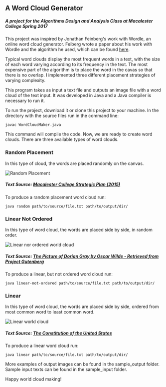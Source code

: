 ## A Word Cloud Generator
##### A project for the Algorithms Design and Analysis Class at Macalester College Spring 2017

This project was inspired by Jonathan Feinberg's work with Wordle, an online word cloud generator. Feiberg wrote a paper about his work with Wordle and the algorithm he used, which can be found [here]( http://static.mrfeinberg.com/bv_ch03.pdf).

Typical word clouds display the most frequent words in a text, with the size of each word varying according to its frequency in the text. The most expensive part of the algorithm is to place the word in the cavas so that there is no overlap. I implemented three different placement strategies of varying complexity.

This program takes as input a text file and outputs an image file with a word cloud of the text input. It was developed in Java and a Java compiler is necessary to run it.

To run the project, download it or clone this project to your machine. In the directory with the source files run in the command line:

```
javac WordCloudMaker.java
```
This command will compile the code. Now, we are ready to create word clouds. There are three available types of word clouds.



### Random Placement
In this type of cloud, the words are placed randomly on the canvas.

![Random Placement](https://s2.postimg.org/nf0k2kvt5/word_cloud_17.png)

##### Text Source: [Macalester College Strategic Plan (2015)](https://www.macalester.edu/president/wp-content/uploads/sites/15/StrategicPlanningReportFinal.pdf)


To produce a random placement word cloud run:
```
java random path/to/source/file.txt path/to/output/dir/
```

### Linear Not Ordered
In this type of word cloud, the words are placed side by side, in random order.

![Linear nor ordered world cloud](https://s2.postimg.org/n3j3p8f6x/word_cloud_28.png)

##### Text Source: [The Picture of Dorian Gray by Oscar Wilde - Retrieved from Project Gutenberg](https://www.gutenberg.org/ebooks/174)

To produce a linear, but not ordered word cloud run:
```
java linear-not-ordered path/to/source/file.txt path/to/output/dir/
```


### Linear
In this type of word cloud, the words are placed side by side, ordered from most common word to least common word.

![Linear world cloud](https://s2.postimg.org/5q8tadc61/word_cloud_29.png)

##### Text Source: [The Constitution of the United States](http://constitutionus.com/)

To produce a linear word cloud run:
```
java linear path/to/source/file.txt path/to/output/dir/
```



More examples of output images can be found in the sample_output folder.
Sample input texts can be found in the sample_input folder.

Happy world cloud making!
